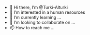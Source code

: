 - 👋 Hi there, I’m @Turki-Alturki
- 👀 I’m interested in a human resources
- 🌱 I’m currently learning ...
- 💞️ I’m looking to collaborate on ...
- 📫 How to reach me ...

<!---
Turki-Alturki/Turki-Alturki is a ✨ special ✨ repository because its `README.md` (this file) appears on your GitHub profile.
You can click the Preview link to take a look at your changes.
--->
